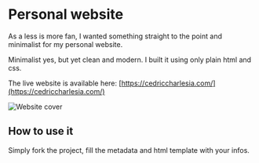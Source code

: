 # Personal website
As a less is more fan, I wanted something straight to the point and minimalist for my personal website.

Minimalist yes, but yet clean and modern. I built it using only plain html and css.

The live website is available here: [https://cedriccharlesia.com/](https://cedriccharlesia.com/)

![Website cover](https://cedriccharlesia.com/img/homepage.png)

## How to use it

Simply fork the project, fill the metadata and html template with your infos.
